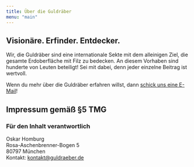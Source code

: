 ```yaml
---
title: Über die Guldräber
menu: "main"
---
```


## Visionäre. Erfinder. Entdecker.

Wir, die Guldräber sind eine internationale Sekte mit dem alleinigen Ziel, die gesamte
Erdoberfläche mit Filz zu bedecken. An diesem Vorhaben sind hunderte von Leuten beteiligt!
Sei mit dabei, denn jeder einzelne Beitrag ist wertvoll.

Wenn du mehr über die Guldräber erfahren willst, dann [schick uns eine E-Mail](mailto:kontakt@guldraeber.de)!

## Impressum gemäß §5 TMG
### Für den Inhalt verantwortlich

Oskar Homburg  
Rosa-Aschenbrenner-Bogen 5  
80797 München  
Kontakt: [kontakt@guldraeber.de](mailto:kontakt@guldraeber.de)

